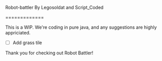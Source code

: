 Robot-battler
By Legosoldat and Script_Coded

=============

This is a WIP.
We're coding in pure java, and any suggestions are highly appriciated.

- [ ] Add grass tile

Thank you for checking out Robot Battler!